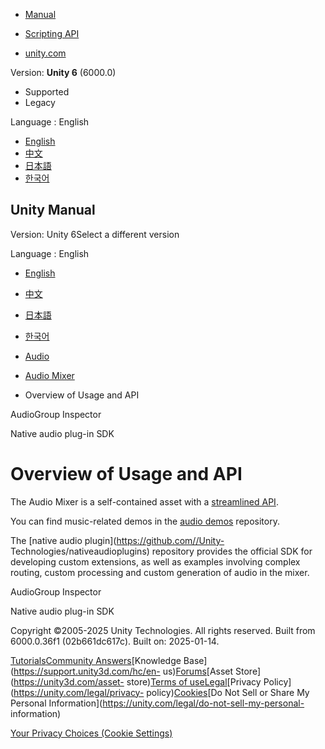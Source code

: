 [](https://docs.unity3d.com)

  * [Manual](../Manual/index.html)
  * [Scripting API](../ScriptReference/index.html)

  * [unity.com](https://unity.com/)

Version: **Unity 6** (6000.0)

  * Supported
  * Legacy

Language : English

  * [English](/Manual/AudioMixerUsage.html)
  * [中文](/cn/current/Manual/AudioMixerUsage.html)
  * [日本語](/ja/current/Manual/AudioMixerUsage.html)
  * [한국어](/kr/current/Manual/AudioMixerUsage.html)

[](https://docs.unity3d.com)

## Unity Manual

Version: Unity 6Select a different version

Language : English

  * [English](/Manual/AudioMixerUsage.html)
  * [中文](/cn/current/Manual/AudioMixerUsage.html)
  * [日本語](/ja/current/Manual/AudioMixerUsage.html)
  * [한국어](/kr/current/Manual/AudioMixerUsage.html)

  * [Audio](Audio.html)
  * [Audio Mixer](AudioMixer.html)
  * Overview of Usage and API

[](AudioMixerInspectors.html)

AudioGroup Inspector

[](AudioMixerNativeAudioPlugin.html)

Native audio plug-in SDK

# Overview of Usage and API

The Audio Mixer is a self-contained asset with a [streamlined
API](../ScriptReference/Audio.AudioMixer.html).

You can find music-related demos in the [audio
demos](https://github.com/Unity-Technologies/AudioDemos) repository.

The [native audio plugin](https://github.com//Unity-
Technologies/nativeaudioplugins) repository provides the official SDK for
developing custom extensions, as well as examples involving complex routing,
custom processing and custom generation of audio in the mixer.

[](AudioMixerInspectors.html)

AudioGroup Inspector

[](AudioMixerNativeAudioPlugin.html)

Native audio plug-in SDK

Copyright ©2005-2025 Unity Technologies. All rights reserved. Built from
6000.0.36f1 (02b661dc617c). Built on: 2025-01-14.

[Tutorials](https://learn.unity.com/)[Community
Answers](https://answers.unity3d.com)[Knowledge
Base](https://support.unity3d.com/hc/en-
us)[Forums](https://forum.unity3d.com)[Asset Store](https://unity3d.com/asset-
store)[Terms of
use](https://docs.unity3d.com/Manual/TermsOfUse.html)[Legal](https://unity.com/legal)[Privacy
Policy](https://unity.com/legal/privacy-
policy)[Cookies](https://unity.com/legal/cookie-policy)[Do Not Sell or Share
My Personal Information](https://unity.com/legal/do-not-sell-my-personal-
information)

[Your Privacy Choices (Cookie Settings)](javascript:void\(0\);)

